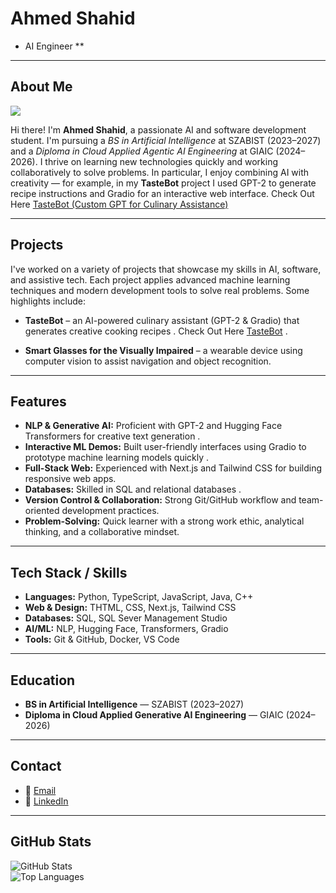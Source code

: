 
# Ahmed Shahid  
* AI Engineer **  
---  
## About Me  
![](/media/developer%20coding%20on%20laptop.avif)


Hi there! I'm **Ahmed Shahid**, a passionate AI and software development student. I'm pursuing a *BS in Artificial Intelligence* at SZABIST (2023–2027) and a *Diploma in Cloud Applied Agentic AI Engineering* at GIAIC (2024–2026). I thrive on learning new technologies quickly and working collaboratively to solve problems. In particular, I enjoy combining AI with creativity — for example, in my **TasteBot** project I used GPT-2 to generate recipe instructions and Gradio for an interactive web interface. Check Out Here [TasteBot (Custom GPT for Culinary Assistance)](https://github.com/ahmed-shahidd/Custom-Gpt-TasteBot-)

---  
## Projects
I've worked on a variety of projects that showcase my skills in AI, software, and assistive tech. Each project applies advanced machine learning techniques and modern development tools to solve real problems. Some highlights include:  
- **TasteBot** – an AI-powered culinary assistant (GPT-2 & Gradio) that generates creative cooking recipes . Check Out Here [TasteBot](https://github.com/ahmed-shahidd/Custom-Gpt-TasteBot-) .
  
- **Smart Glasses for the Visually Impaired** – a wearable device using computer vision to assist navigation and object recognition.  

---  
## Features  
- **NLP & Generative AI:** Proficient with GPT-2 and Hugging Face Transformers for creative text generation .   
- **Interactive ML Demos:** Built user-friendly interfaces using Gradio to prototype machine learning models quickly .   
- **Full-Stack Web:** Experienced with Next.js and Tailwind CSS for building responsive web apps.  
- **Databases:** Skilled in SQL and relational databases .
- **Version Control & Collaboration:** Strong Git/GitHub workflow and team-oriented development practices.  
- **Problem-Solving:** Quick learner with a strong work ethic, analytical thinking, and a collaborative mindset.  

---  
## Tech Stack / Skills  
- **Languages:** Python, TypeScript, JavaScript, Java, C++  
- **Web & Design:** THTML, CSS, Next.js, Tailwind CSS  
- **Databases:** SQL, SQL Sever Management Studio  
- **AI/ML:** NLP, Hugging Face, Transformers, Gradio  
- **Tools:** Git & GitHub, Docker, VS Code  

---  
## Education  
- **BS in Artificial Intelligence** — SZABIST (2023–2027)  
- **Diploma in Cloud Applied Generative AI Engineering** — GIAIC (2024–2026)  

---  
## Contact  
- 📧 [Email](mailto:ahmedshahid20222@gmail.com)  
- 🔗 [LinkedIn](https://www.linkedin.com/in/ahmed-shahidd/)  

---  
## GitHub Stats  
![GitHub Stats](https://github-readme-stats.vercel.app/api?username=ahmed-shahidd&show_icons=true&theme=radical)  
![Top Languages](https://github-readme-stats.vercel.app/api/top-langs?username=ahmed-shahidd&layout=compact&theme=radical)  
